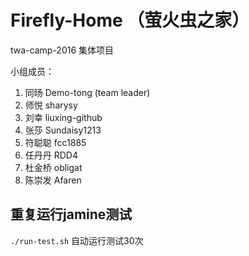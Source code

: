 # Firefly-Home （萤火虫之家）

twa-camp-2016 集体项目

小组成员：  
1. 同旸       Demo-tong (team leader)  
2. 师悦       sharysy  
3. 刘幸       liuxing-github  
4. 张莎       Sundaisy1213  
5. 符聪聪     fcc1885  
6. 任丹丹     RDD4  
7. 杜金桥     obligat  
8. 陈崇发     Afaren  

## 重复运行jamine测试
`./run-test.sh` 自动运行测试30次
